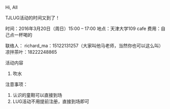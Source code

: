 Hi, All

TJLUG活动的时间又到了！

时间：2016年3月20日（周日）15:00 – 17:00
地点：天津大学109 cafe
费用：自己点一杯喝的

联络人：
richard_ma：15122131257（大家叫他马老师，当然你也可以这么叫）
凉拌茶叶：18222248865

活动内容

1. 吹水

注意事项：

1. 认识的童鞋可以直接到场
2. LUG活动不用提前注册，直接到场即可

